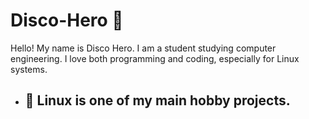 # Disco-Hero 🕺
Hello! My name is Disco Hero. I am a student studying computer engineering. I love both programming and coding, especially for Linux systems.

- ## 🐧 Linux is one of my main hobby projects.
